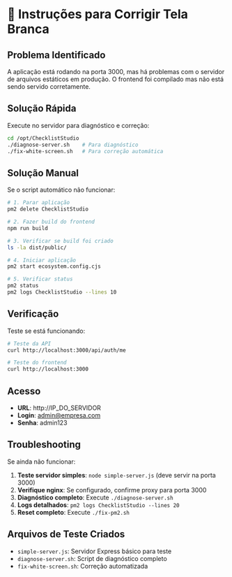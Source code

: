 # 🔧 Instruções para Corrigir Tela Branca

## Problema Identificado
A aplicação está rodando na porta 3000, mas há problemas com o servidor de arquivos estáticos em produção. O frontend foi compilado mas não está sendo servido corretamente.

## Solução Rápida

Execute no servidor para diagnóstico e correção:

```bash
cd /opt/ChecklistStudio
./diagnose-server.sh    # Para diagnóstico
./fix-white-screen.sh   # Para correção automática
```

## Solução Manual

Se o script automático não funcionar:

```bash
# 1. Parar aplicação
pm2 delete ChecklistStudio

# 2. Fazer build do frontend
npm run build

# 3. Verificar se build foi criado
ls -la dist/public/

# 4. Iniciar aplicação
pm2 start ecosystem.config.cjs

# 5. Verificar status
pm2 status
pm2 logs ChecklistStudio --lines 10
```

## Verificação

Teste se está funcionando:

```bash
# Teste da API
curl http://localhost:3000/api/auth/me

# Teste do frontend
curl http://localhost:3000
```

## Acesso

- **URL**: http://IP_DO_SERVIDOR
- **Login**: admin@empresa.com
- **Senha**: admin123

## Troubleshooting

Se ainda não funcionar:

1. **Teste servidor simples**: `node simple-server.js` (deve servir na porta 3000)
2. **Verifique nginx**: Se configurado, confirme proxy para porta 3000
3. **Diagnóstico completo**: Execute `./diagnose-server.sh`
4. **Logs detalhados**: `pm2 logs ChecklistStudio --lines 20`
5. **Reset completo**: Execute `./fix-pm2.sh`

## Arquivos de Teste Criados

- `simple-server.js`: Servidor Express básico para teste
- `diagnose-server.sh`: Script de diagnóstico completo
- `fix-white-screen.sh`: Correção automatizada